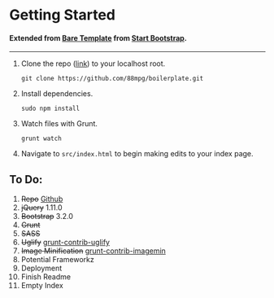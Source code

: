 <h1>Getting Started</h1>
<h4>Extended from <a href="//github.com/IronSummitMedia/startbootstrap/tree/gh-pages/templates/bare" target="_blank">Bare Template</a> from <a href="//startbootstrap.com" target="_blank">Start Bootstrap</a>.</h4>
<hr/>
<ol>
    <li>
        Clone the repo (<a href="//github.com/88mpg/boilerplate">link</a>) to your localhost root.
        <pre><code>git clone https://github.com/88mpg/boilerplate.git</code></pre>
    </li>
    <li>
        Install dependencies.
        <pre><code>sudo npm install</code></pre>
    </li>
    <li>
        Watch files with Grunt.
        <pre><code>grunt watch</code></pre>
    </li>
    <li>
        Navigate to <code>src/index.html</code> to begin making edits to your index page.
    </li>
</ol>
<h2>To Do:</h2>
<ol>
    <li><del>Repo</del> <a href="//github.com/88mpg/boilerplate">Github</a></li>
    <li><del>jQuery</del> 1.11.0</li>
    <li><del>Bootstrap</del> 3.2.0</li>
    <li><del>Grunt</del></li>
    <li><del>SASS</del></li>
    <li><del>Uglify</del> <a href="//github.com/gruntjs/grunt-contrib-uglify">grunt-contrib-uglify</a></li>
    <li><del>Image Minification</del> <a href="//github.com/gruntjs/grunt-contrib-imagemin">grunt-contrib-imagemin</a></li>
    <li>Potential Frameworkz</li>
    <li>Deployment</li>
    <li>Finish Readme</li>
    <li>Empty Index</li>
</ol>